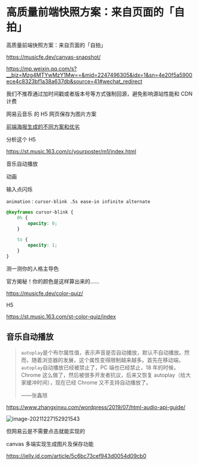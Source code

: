 # 高质量前端快照方案：来自页面的「自拍」

高质量前端快照方案：来自页面的「自拍」

https://musicfe.dev/canvas-snapshot/

https://mp.weixin.qq.com/s?__biz=Mzg4MTYwMzY1Mw==&mid=2247496305&idx=1&sn=4e20f5a5900ece4c8323bf1a38a637db&source=41#wechat_redirect

我们不推荐通过加时间戳或者版本号等方式强制回源，避免影响源站性能和 CDN 计费

网易云音乐 的 H5 网页保存为图片方案

[前端海报生成的不同方案和优劣](https://segmentfault.com/a/1190000038910770)

分析这个 H5

https://st.music.163.com/c/yourposter/m1/index.html

音乐自动播放

动画

输入点闪烁

`animation：cursor-blink .5s ease-in infinite alternate`

```css
@keyframes cursor-blink {
    0% {
        opacity: 0;
    }

    to {
        opacity: 1;
    }
}
```

测一测你的人格主导色

官方揭秘！你的颜色是这样算出来的……

https://musicfe.dev/color-quiz/

H5

https://st.music.163.com/st-color-quiz/index

## 音乐自动播放

> `autoplay`是个布尔属性值，表示声音是否自动播放，默认不自动播放。然而，随着浏览器的发展，这个属性变得限制越来越多。首先在移动端，`autoplay`自动播放已经被禁止了，PC 端也已经禁止，18 年的时候，Chrome 这么做了，然后被很多开发者抗议，后来又恢复 autoplay（给大家缓冲时间），现在已经 Chrome 又不支持自动播放了。
>
> ——张鑫旭

https://www.zhangxinxu.com/wordpress/2019/07/html-audio-api-guide/

![image-20211227152921543](https://s2.loli.net/2021/12/27/F1kX7iAUxwv94pD.png)

但网易云是不需要点击就能实现的

canvas 多端实现生成图片及保存功能

https://jelly.jd.com/article/5c6bc73cef943d0054d09cb0

